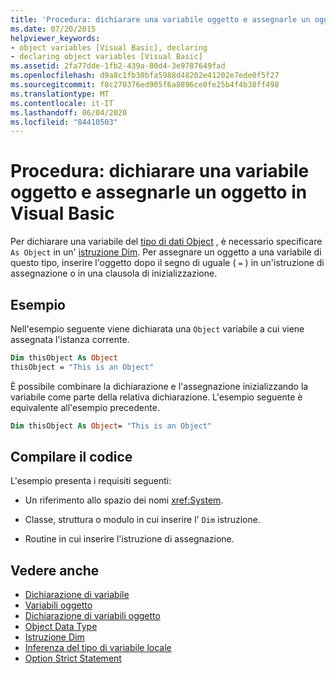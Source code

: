 ```yaml
---
title: 'Procedura: dichiarare una variabile oggetto e assegnarle un oggetto'
ms.date: 07/20/2015
helpviewer_keywords:
- object variables [Visual Basic], declaring
- declaring object variables [Visual Basic]
ms.assetid: 2fa77dde-1fb2-439a-80d4-3e9787649fad
ms.openlocfilehash: d9a8c1fb30bfa5988d48202e41202e7ede0f5f27
ms.sourcegitcommit: f8c270376ed905f6a8896ce0fe25b4f4b38ff498
ms.translationtype: MT
ms.contentlocale: it-IT
ms.lasthandoff: 06/04/2020
ms.locfileid: "84410503"
---
```

# <a name="how-to-declare-an-object-variable-and-assign-an-object-to-it-in-visual-basic"></a>Procedura: dichiarare una variabile oggetto e assegnarle un oggetto in Visual Basic

Per dichiarare una variabile del [tipo di dati Object](../../../language-reference/data-types/object-data-type.md) , è necessario specificare `As Object` in un' [istruzione Dim](../../../language-reference/statements/dim-statement.md). Per assegnare un oggetto a una variabile di questo tipo, inserire l'oggetto dopo il segno di uguale ( `=` ) in un'istruzione di assegnazione o in una clausola di inizializzazione.

## <a name="example"></a>Esempio

Nell'esempio seguente viene dichiarata una `Object` variabile a cui viene assegnata l'istanza corrente.

```vb
Dim thisObject As Object
thisObject = "This is an Object"
```

È possibile combinare la dichiarazione e l'assegnazione inizializzando la variabile come parte della relativa dichiarazione. L'esempio seguente è equivalente all'esempio precedente.

```vb
Dim thisObject As Object= "This is an Object"
```

## <a name="compile-the-code"></a>Compilare il codice

L'esempio presenta i requisiti seguenti:

- Un riferimento allo spazio dei nomi <xref:System>.

- Classe, struttura o modulo in cui inserire l' `Dim` istruzione.

- Routine in cui inserire l'istruzione di assegnazione.

## <a name="see-also"></a>Vedere anche

- [Dichiarazione di variabile](variable-declaration.md)
- [Variabili oggetto](object-variables.md)
- [Dichiarazione di variabili oggetto](object-variable-declaration.md)
- [Object Data Type](../../../language-reference/data-types/object-data-type.md)
- [Istruzione Dim](../../../language-reference/statements/dim-statement.md)
- [Inferenza del tipo di variabile locale](local-type-inference.md)
- [Option Strict Statement](../../../language-reference/statements/option-strict-statement.md)
